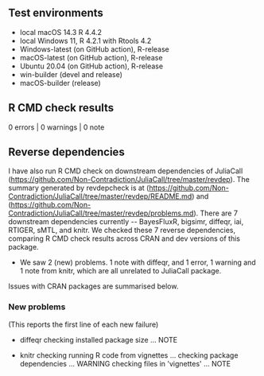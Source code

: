## Test environments
* local macOS 14.3 R 4.4.2
* local Windows 11, R 4.2.1 with Rtools 4.2
* Windows-latest (on GitHub action), R-release
* macOS-latest (on GitHub action), R-release
* Ubuntu 20.04 (on GitHub action), R-release
* win-builder (devel and release)
* macOS-builder (release)

## R CMD check results

0 errors | 0 warnings | 0 note

## Reverse dependencies
I have also run R CMD check on downstream dependencies of JuliaCall
(https://github.com/Non-Contradiction/JuliaCall/tree/master/revdep).
The summary generated by revdepcheck is at (https://github.com/Non-Contradiction/JuliaCall/tree/master/revdep/README.md)
and (https://github.com/Non-Contradiction/JuliaCall/tree/master/revdep/problems.md).
There are 7 downstream dependencies currently -- BayesFluxR, bigsimr, diffeqr, iai, RTIGER, sMTL, and knitr. We checked these 7 reverse dependencies, comparing R CMD check results across CRAN and dev versions of this package.

 * We saw 2 (new) problems. 1 note with diffeqr, and 1 error, 1 warning and 1 note from knitr, which are all unrelated to JuliaCall package.

Issues with CRAN packages are summarised below.

### New problems
(This reports the first line of each new failure)

* diffeqr
  checking installed package size ... NOTE

* knitr
  checking running R code from vignettes ...
  checking package dependencies ... WARNING
  checking files in 'vignettes' ... NOTE


